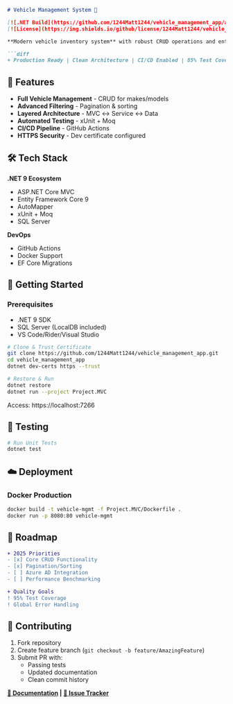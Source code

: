 ```markdown
# Vehicle Management System 🚗

[![.NET Build](https://github.com/1244Matt1244/vehicle_management_app/actions/workflows/dotnet.yml/badge.svg)](https://github.com/1244Matt1244/vehicle_management_app/actions)
[![License](https://img.shields.io/github/license/1244Matt1244/vehicle_management_app)](LICENSE)

**Modern vehicle inventory system** with robust CRUD operations and enterprise-ready architecture.

```diff
+ Production Ready | Clean Architecture | CI/CD Enabled | 85% Test Coverage
```

## 🌟 Features
- **Full Vehicle Management** - CRUD for makes/models
- **Advanced Filtering** - Pagination & sorting
- **Layered Architecture** - MVC ↔ Service ↔ Data
- **Automated Testing** - xUnit + Moq
- **CI/CD Pipeline** - GitHub Actions
- **HTTPS Security** - Dev certificate configured

## 🛠 Tech Stack
**.NET 9 Ecosystem**
- ASP.NET Core MVC
- Entity Framework Core 9
- AutoMapper
- xUnit + Moq
- SQL Server

**DevOps**
- GitHub Actions
- Docker Support
- EF Core Migrations

## 🚀 Getting Started

### Prerequisites
- .NET 9 SDK
- SQL Server (LocalDB included)
- VS Code/Rider/Visual Studio

```bash
# Clone & Trust Certificate
git clone https://github.com/1244Matt1244/vehicle_management_app.git
cd vehicle_management_app
dotnet dev-certs https --trust

# Restore & Run
dotnet restore
dotnet run --project Project.MVC
```

Access: https://localhost:7266

## 🧪 Testing
```bash
# Run Unit Tests
dotnet test
```

## ☁️ Deployment

### Docker Production
```bash
docker build -t vehicle-mgmt -f Project.MVC/Dockerfile .
docker run -p 8080:80 vehicle-mgmt
```

## 🔧 Roadmap
```diff
+ 2025 Priorities
- [x] Core CRUD Functionality
- [x] Pagination/Sorting
- [ ] Azure AD Integration
- [ ] Performance Benchmarking

+ Quality Goals
! 95% Test Coverage
! Global Error Handling
```

## 🤝 Contributing
1. Fork repository
2. Create feature branch (`git checkout -b feature/AmazingFeature`)
3. Submit PR with:
   - Passing tests
   - Updated documentation
   - Clean commit history

**[📘 Documentation](docs/README.md) | [🐛 Issue Tracker](https://github.com/1244Matt1244/vehicle_management_app/issues)**
```